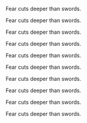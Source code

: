 
Fear cuts deeper than swords.

Fear cuts deeper than swords.

Fear cuts deeper than swords.

Fear cuts deeper than swords.

Fear cuts deeper than swords.

Fear cuts deeper than swords.

Fear cuts deeper than swords.

Fear cuts deeper than swords.

Fear cuts deeper than swords.

Fear cuts deeper than swords.
